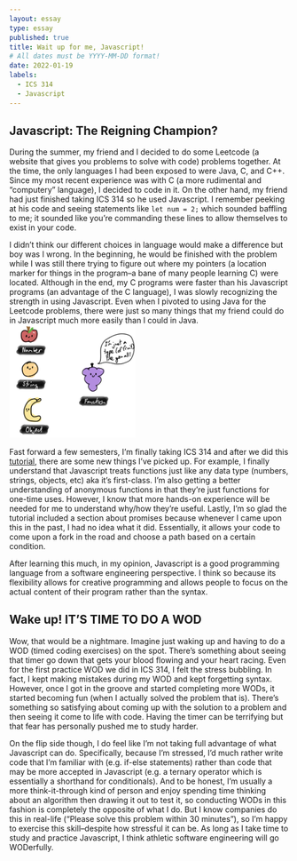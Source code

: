 ```yaml
---
layout: essay
type: essay
published: true
title: Wait up for me, Javascript! 
# All dates must be YYYY-MM-DD format!
date: 2022-01-19
labels:
  - ICS 314
  - Javascript
---
```


## Javascript: The Reigning Champion?
During the summer, my friend and I decided to do some Leetcode (a website that gives you problems to solve with code) problems together. At the time, the only languages I had been exposed to were Java, C, and C++. Since my most recent experience was with C (a more rudimental and “computery” language), I decided to code in it. On the other hand, my friend had just finished taking ICS 314 so he used Javascript. I remember peeking at his code and seeing statements like `let num = 2;` which sounded baffling to me; it sounded like you’re commanding these lines to allow themselves to exist in your code. 

I didn’t think our different choices in language would make a difference but boy was I wrong. In the beginning, he would be finished with the problem while I was still there trying to figure out where my pointers (a location marker for things in the program–a bane of many people learning C) were located. Although in the end, my C programs were faster than his Javascript programs (an advantage of the C language), I was slowly recognizing the strength in using Javascript. Even when I pivoted to using Java for the Leetcode problems, there were just so many things that my friend could do in Javascript much more easily than I could in Java. 
<img class="ui right floated rounded image" width="45%" src="../images/JSFirstClassFruits.png">

Fast forward a few semesters, I’m finally taking ICS 314 and after we did this [tutorial](https://www.freecodecamp.org/learn/javascript-algorithms-and-data-structures/), there are some new things I’ve picked up. For example, I finally understand that Javascript treats functions just like any data type (numbers, strings, objects, etc) aka it’s first-class. I’m also getting a better understanding of anonymous functions in that they’re just functions for one-time uses. However, I know that more hands-on experience will be needed for me to understand why/how they’re useful. Lastly, I’m so glad the tutorial included a section about promises because whenever I came upon this in the past, I had no idea what it did. Essentially, it allows your code to come upon a fork in the road and choose a path based on a certain condition. 

After learning this much, in my opinion, Javascript is a good programming language from a software engineering perspective. I think so because its flexibility allows for creative programming and allows people to focus on the actual content of their program rather than the syntax.

## Wake up! IT’S TIME TO DO A WOD
Wow, that would be a nightmare. Imagine just waking up and having to do a WOD (timed coding exercises) on the spot. There’s something about seeing that timer go down that gets your blood flowing and your heart racing. Even for the first practice WOD we did in ICS 314, I felt the stress bubbling. In fact, I kept making mistakes during my WOD and kept forgetting syntax. However, once I got in the groove and started completing more WODs, it started becoming fun (when I actually solved the problem that is). There’s something so satisfying about coming up with the solution to a problem and then seeing it come to life with code. Having the timer can be terrifying but that fear has personally pushed me to study harder.

On the flip side though, I do feel like I’m not taking full advantage of what Javascript can do. Specifically, because I’m stressed, I’d much rather write code that I’m familiar with (e.g. if-else statements) rather than code that may be more accepted in Javascript (e.g. a ternary operator which is essentially a shorthand for conditionals). And to be honest, I’m usually a more think-it-through kind of person and enjoy spending time thinking about an algorithm then drawing it out to test it, so conducting WODs in this fashion is completely the opposite of what I do. But I know companies do this in real-life (“Please solve this problem within 30 minutes”), so I’m happy to exercise this skill–despite how stressful it can be. As long as I take time to study and practice Javascript, I think athletic software engineering will go WODerfully.

